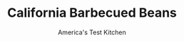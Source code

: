 ---
layout: ../../layouts/MarkdownPostLayout.astro
title: California Barbecued Beans
author: America's Test Kitchen
pubDate: 2023-03-15
description: "This dish traditionally uses beans and chili sauce rarely seen beyond California. We wanted to recreate this regional recipe with nationally available supermarket ingredients."
image_url: https://res.cloudinary.com/hksqkdlah/image/upload/ar_1:1,c_fill,dpr_2.0,f_auto,fl_lossy.progressive.strip_profile,g_faces:auto,q_auto:low,w_344/5969_sfs-jj07-opn-4c-pinquitobeans4
tags: ["Side Dishes","American","California","Beans","Grilling & Barbecue","Cook's Country TV"]
calories: 2843
protein: 27
carbohydrates: 65
fats: 
fiber: 20
ingredients: ["4 slices, bacon, chopped fine","1/2 pound, deli ham, chopped fine","1 , onion, chopped fine","4 , garlic cloves, minced","1 pound, pink kidney beans, soaked overnight and drained","6 cups, water","1 cup, canned tomato puree","1/2 cup, bottled taco sauce","5 tablespoons, packed light brown sugar","1 tablespoon, dry mustard",", Salt","1/4 cup, chopped fresh cilantro leaves","2 tablespoons, cider vinegar"]
serves: 6
time: "1½ hours"
instructions: ["Cook bacon and ham in Dutch oven over medium heat until fat renders and pork is lightly browned, 5 to 7 minutes. Add onion and cook until softened, about 5 minutes. Stir in garlic and cook until fragrant, about 30 seconds. Add beans and water and bring to simmer. Reduce heat to medium-low, cover, and cook until beans are just soft, about 1 hour.","Stir in tomato puree, taco sauce, sugar, mustard, and 2 teaspoons salt. Continue to simmer, uncovered, until beans are completely tender and sauce is thickened, about 1 hour. (If mixture becomes too thick, add water.) Stir in cilantro and vinegar and season with salt. Serve. (Beans can be refrigerated for up to 4 days.)"]
nutrition: ["1461 mg Potassium","428 mg Phosphorus","154 mg Calcium","7 mg Iron","136 mg Magnesium","1076 mg Sodium","3 mg Zinc","12 g Fat","4 mg Niacin (B3)","5 g Monounsaturated","2 g Polyunsaturated","11 mg Vitamin C","34 mg Cholesterol","3 g Saturated","20 g Fiber","311 µg Folate (food)","16 g Sugars","18 µg Vitamin K","351 g Water","65 g Carbs","311 µg Folate equivalent (total)","27 g Protein","1 mg Vitamin E","15 µg Vitamin A","473 kcal Energy","11 g Sugars, added","2843 calories"]
notes: "If you can find them, pinquito beans (a variety grown in the Santa Maria Valley) are traditional in this dish. Bottled taco sauce is available in the Mexican aisle of most grocery stores. Dont add the tomato puree, taco sauce, brown sugar, and salt before the beans have simmered for an hour; they will hinder the proper softening of the beans."
---